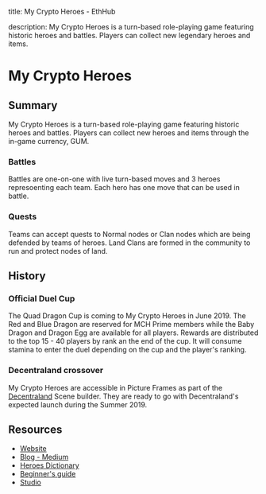 title: My Crypto Heroes - EthHub

description: My Crypto Heroes is a turn-based role-playing game featuring historic heroes and battles. Players can collect new legendary heroes and items.

# My Crypto Heroes

## Summary

My Crypto Heroes is a turn-based role-playing game featuring historic heroes and battles. Players can collect new heroes and items through the in-game currency, GUM. 

### Battles

Battles are one-on-one with live turn-based moves and 3 heroes represoenting each team. Each hero has one move that can be used in battle.

### Quests

Teams can accept quests to Normal nodes or Clan nodes which are being defended by teams of heroes. Land Clans are formed in the community to run and protect nodes of land.

## History

### Official Duel Cup

The Quad Dragon Cup is coming to My Crypto Heroes in June 2019. The Red and Blue Dragon are reserved for MCH Prime members while the Baby Dragon and Dragon Egg are available for all players. Rewards are distributed to the top 15 - 40 players by rank an the end of the cup. It will consume stamina to enter the duel depending on the cup and the player's ranking.

### Decentraland crossover

My Crypto Heroes are accessible in Picture Frames as part of the [Decentraland](https://docs.ethhub.io/built-on-ethereum/collectibles/decentraland/) Scene builder. They are ready to go with Decentraland's expected launch during the Summer 2019.

## Resources

 * [Website](https://www.mycryptoheroes.net/)
 * [Blog - Medium](https://medium.com/mycryptoheroes/)
 * [Heroes Dictionary](https://www.mycryptoheroes.net/dictionary/heroes)
 * [Beginner's guide](https://medium.com/@ikkewtf/my-crypto-heroes-mch-beginners-guide-by-ikke-76599d489107)
 * [Studio](https://www.doublejump.tokyo/)



